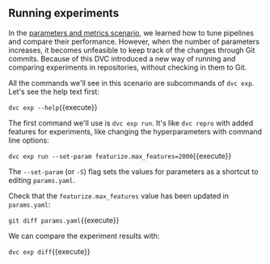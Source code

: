 ## Running experiments

In the [parameters and metrics scenario][scparams], we learned how to tune
pipelines and compare their performance. However, when the number of parameters
increases, it becomes unfeasible to keep track of the changes through Git
commits. Because of this DVC introduced a new way of running and comparing
experiments in repositories, without checking in them to Git.

[scparams]: https://katacoda.com/dvc/courses/get-started/params-metrics-plots

All the commands we'll see in this scenario are subcommands of `dvc exp`. Let's
see the help text first: 

`dvc exp --help`{{execute}}

The first command we'll use is `dvc exp run`. It's like `dvc repro` with added
features for experiments, like changing the hyperparameters with command line
options: 

`dvc exp run --set-param featurize.max_features=2000`{{execute}}

The `--set-param` (or `-S`) flag sets the values for parameters as a shortcut
to editing `params.yaml`.

Check that the `featurize.max_features` value has been updated in `params.yaml`:

`git diff params.yaml`{{execute}}

We can compare the experiment results with:

`dvc exp diff`{{execute}}


